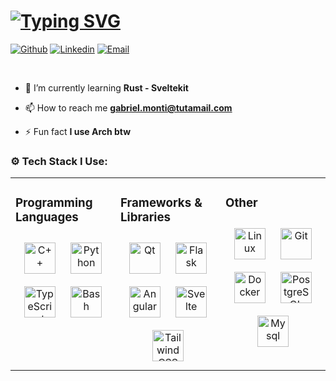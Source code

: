 # [![Typing SVG](https://readme-typing-svg.herokuapp.com?font=Architects+Daughter&color=7AF79A&size=30&lines=Hello!+I'm+Gabriel)](https://git.io/typing-svg)
[![Github](https://img.shields.io/badge/-Github-000?style=flat&logo=Github&logoColor=white)](https://github.com/raspFloppy)
[![Linkedin](https://img.shields.io/badge/-LinkedIn-blue?style=flat&logo=Linkedin&logoColor=white)](https://www.linkedin.com/in/gabriel-mmonti/)
[![Email](https://img.shields.io/badge/-Gmail-c14438?style=flat&logo=Gmail&logoColor=white)](mailto:gabriel.monti@tutamail.com)

&nbsp;

- 🌱 I’m currently learning **Rust - Sveltekit**

- 📫 How to reach me **gabriel.monti@tutamail.com**

- ⚡ Fun fact **I use Arch btw**


### ⚙️ Tech Stack I Use:

<table><tr><td valign="top" width="33%">


### Programming Languages  
<div align="center">
	<a href="[https://isocpp.org/" target="_blank"><img style="margin: 10px" src="https://skillicons.dev/icons?i=cpp" alt="C++" height="50" /></a>  
	<a href="https://www.python.org/" target="_blank"><img style="margin: 10px" src="https://skillicons.dev/icons?i=python" alt="Python" height="50" /></a>  
	<a href="https://www.typescriptlang.org/" target="_blank"><img style="margin: 10px" src="https://skillicons.dev/icons?i=typescript" alt="TypeScript" height="50" /></a>
	<a href="https://www.gnu.org/software/bash/" target="_blank"><img style="margin: 10px" src="https://skillicons.dev/icons?i=bash" alt="Bash" height="50" /></a>  
</div>

</td><td valign="top" width="33%">


### Frameworks & Libraries
<div align="center">
	<a href="https://www.qt.io/" target="_blank"><img style="margin: 10px" src="https://skillicons.dev/icons?i=qt" alt="Qt" height="50" /></a>
	<a href="https://flask.palletsprojects.com/" target="_blank"><img style="margin: 10px" src="https://skillicons.dev/icons?i=flask" alt="Flask" height="50" /></a>  
	<a href="https://angular.dev/" target="_blank"><img style="margin: 10px" src="https://skillicons.dev/icons?i=angular" alt="Angular" height="50" /></a>
	<a href="https://svelte.dev/" target="_blank"><img style="margin: 10px" src="https://skillicons.dev/icons?i=svelte" alt="Svelte" height="50" /></a>
	<a href="https://tailwindcss.com" target="_blank"><img style="margin: 10px" src="https://skillicons.dev/icons?i=tailwindcss" alt="Tailwind CSS" height="50" /></a> 
</div>

</td><td valign="top" width="33%">


### Other  
<div align="center">
	<a href="https://www.linux.org/" target="_blank"><img style="margin: 10px" src="https://skillicons.dev/icons?i=linux" alt="Linux" height="50" /></a>  
  	<a href="https://git-scm.com/" target="_blank"><img style="margin: 10px" src="https://skillicons.dev/icons?i=git" alt="Git" height="50" /></a> 
	<a href="https://www.docker.com/" target="_blank"><img style="margin: 10px" src="https://skillicons.dev/icons?i=docker" alt="Docker" height="50" /></a>																			        	<a href="https://www.postgresql.org/" target="_blank"><img style="margin: 10px" src="https://skillicons.dev/icons?i=postgresql" alt="PostgreSQL" height="50" /></a>  
	<a href="https://www.mysql.com//" target="_blank"><img style="margin: 10px" src="https://skillicons.dev/icons?i=mysql" alt="Mysql" height="50" /></a>
</div>

</td></tr>
</table>  


